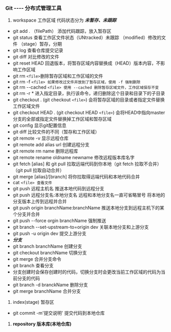 ### Git ---- 分布式管理工具

1. workspace 工作区域 代码状态分为  ***未暂存、未跟踪***

* git add . （filePath） 添加代码跟踪，放入暂存区
* git status 查看工作区文件状态（UNtracked）未跟踪  （modified）修改的文件  （stage）暂存，分期
* git log 查看仓库提交记录
* git diff 对比修改的文件
* git reset HEAD 回退版本，将暂存区域内容替换成（HEAD）版本内容，不影响工作区域
* git rm `<file>`删除暂存区域和工作区域的文件
* git rm -f `<file> 如果修改过文件并放到了暂存区域，使用 -f 强制删除`
* git rm --cached `<file> 使用 --cached 删除暂存区域文件，工作区域保存不变`
* git rm -r * 进入指定目录，执行该命令，递归删除这个目录和目录下的子目录
* git checkout . (git checkout `<file>`) 会将暂存区域的目录或者指定文件替换工作区域文件
* git checkout HEAD . (git checkout HEAD `<file>`) 会将HEAD中指向master分支的全部或指定文件替换掉工作区域和暂存区域
* git config  显示git配置信息
* git diff 比较文件的不同（暂存和工作区域）
* git remote -v 显示远程仓库
* git remote add alias url 创建远程分支
* git remote rm name 删除远程库
* git remote rename oldname newname 修改远程版本库名字
* git fetch [alias] 和 git pull  拉取远端代码到你本地（git fetch 拉取不合并）（git pull 拉取自动合并）
* git merge [alias]/[branch] 将你拉取得远端代码和本地代码合并
* cat `<file> 查看文件`
* git push 远程主机名 推送本地代码到远程分支
* git push 远程分支名:本地分支名  远程和本地分支名一直可省略冒号 将本地的分支版本上传到远程并合并
* git push origin branchName:branchName 推送本地分支到远程主机下的某个分支并合并
* git push --force orgin branchName 强制推送
* git branch  --set-upstream-to=origin dev 关联本地分支和上游分支
* git push -u origin dev 提交上游分支
* ***分支***
* git branch branchName 创建分支
* git checkout branchName 切换分支
* git merge 合并分支命令
* git branch 查看分支
* 分支创建时会保存创建时的代码，切换分支时会更改当前工作区域的代码为当前分支的代码
* git branch -d branckName 删除分支
* git merge branchName 合并分支

1. index(stage) 暂存区

* git commit -m'提交说明' 提交代码到本地仓库

1. **repository 版本库(本地仓库)**
